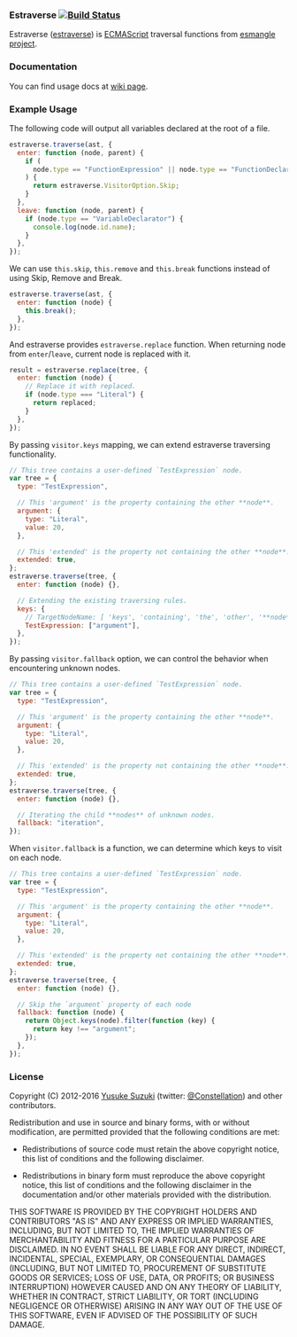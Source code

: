### Estraverse [![Build Status](https://secure.travis-ci.org/estools/estraverse.svg)](http://travis-ci.org/estools/estraverse)

Estraverse ([estraverse](http://github.com/estools/estraverse)) is
[ECMAScript](http://www.ecma-international.org/publications/standards/Ecma-262.htm)
traversal functions from [esmangle project](http://github.com/estools/esmangle).

### Documentation

You can find usage docs at
[wiki page](https://github.com/estools/estraverse/wiki/Usage).

### Example Usage

The following code will output all variables declared at the root of a file.

```javascript
estraverse.traverse(ast, {
  enter: function (node, parent) {
    if (
      node.type == "FunctionExpression" || node.type == "FunctionDeclaration"
    ) {
      return estraverse.VisitorOption.Skip;
    }
  },
  leave: function (node, parent) {
    if (node.type == "VariableDeclarator") {
      console.log(node.id.name);
    }
  },
});
```

We can use `this.skip`, `this.remove` and `this.break` functions instead of
using Skip, Remove and Break.

```javascript
estraverse.traverse(ast, {
  enter: function (node) {
    this.break();
  },
});
```

And estraverse provides `estraverse.replace` function. When returning node from
`enter`/`leave`, current node is replaced with it.

```javascript
result = estraverse.replace(tree, {
  enter: function (node) {
    // Replace it with replaced.
    if (node.type === "Literal") {
      return replaced;
    }
  },
});
```

By passing `visitor.keys` mapping, we can extend estraverse traversing
functionality.

```javascript
// This tree contains a user-defined `TestExpression` node.
var tree = {
  type: "TestExpression",

  // This 'argument' is the property containing the other **node**.
  argument: {
    type: "Literal",
    value: 20,
  },

  // This 'extended' is the property not containing the other **node**.
  extended: true,
};
estraverse.traverse(tree, {
  enter: function (node) {},

  // Extending the existing traversing rules.
  keys: {
    // TargetNodeName: [ 'keys', 'containing', 'the', 'other', '**node**' ]
    TestExpression: ["argument"],
  },
});
```

By passing `visitor.fallback` option, we can control the behavior when
encountering unknown nodes.

```javascript
// This tree contains a user-defined `TestExpression` node.
var tree = {
  type: "TestExpression",

  // This 'argument' is the property containing the other **node**.
  argument: {
    type: "Literal",
    value: 20,
  },

  // This 'extended' is the property not containing the other **node**.
  extended: true,
};
estraverse.traverse(tree, {
  enter: function (node) {},

  // Iterating the child **nodes** of unknown nodes.
  fallback: "iteration",
});
```

When `visitor.fallback` is a function, we can determine which keys to visit on
each node.

```javascript
// This tree contains a user-defined `TestExpression` node.
var tree = {
  type: "TestExpression",

  // This 'argument' is the property containing the other **node**.
  argument: {
    type: "Literal",
    value: 20,
  },

  // This 'extended' is the property not containing the other **node**.
  extended: true,
};
estraverse.traverse(tree, {
  enter: function (node) {},

  // Skip the `argument` property of each node
  fallback: function (node) {
    return Object.keys(node).filter(function (key) {
      return key !== "argument";
    });
  },
});
```

### License

Copyright (C) 2012-2016 [Yusuke Suzuki](http://github.com/Constellation)
(twitter: [@Constellation](http://twitter.com/Constellation)) and other
contributors.

Redistribution and use in source and binary forms, with or without modification,
are permitted provided that the following conditions are met:

- Redistributions of source code must retain the above copyright notice, this
  list of conditions and the following disclaimer.

- Redistributions in binary form must reproduce the above copyright notice, this
  list of conditions and the following disclaimer in the documentation and/or
  other materials provided with the distribution.

THIS SOFTWARE IS PROVIDED BY THE COPYRIGHT HOLDERS AND CONTRIBUTORS "AS IS" AND
ANY EXPRESS OR IMPLIED WARRANTIES, INCLUDING, BUT NOT LIMITED TO, THE IMPLIED
WARRANTIES OF MERCHANTABILITY AND FITNESS FOR A PARTICULAR PURPOSE ARE
DISCLAIMED. IN NO EVENT SHALL <COPYRIGHT HOLDER> BE LIABLE FOR ANY DIRECT,
INDIRECT, INCIDENTAL, SPECIAL, EXEMPLARY, OR CONSEQUENTIAL DAMAGES (INCLUDING,
BUT NOT LIMITED TO, PROCUREMENT OF SUBSTITUTE GOODS OR SERVICES; LOSS OF USE,
DATA, OR PROFITS; OR BUSINESS INTERRUPTION) HOWEVER CAUSED AND ON ANY THEORY OF
LIABILITY, WHETHER IN CONTRACT, STRICT LIABILITY, OR TORT (INCLUDING NEGLIGENCE
OR OTHERWISE) ARISING IN ANY WAY OUT OF THE USE OF THIS SOFTWARE, EVEN IF
ADVISED OF THE POSSIBILITY OF SUCH DAMAGE.

